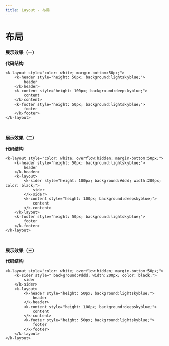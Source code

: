 ```yaml
---
title: Layout - 布局
---
```


# 布局

**展示效果（一）**

<ClientOnly>
<layout-demo1></layout-demo1>
</ClientOnly>

**代码结构**

```vue
<k-layout style="color: white; margin-bottom:50px;">
    <k-header style="height: 50px; background:lightskyblue;">
        header
    </k-header>
    <k-content style="height: 100px; background:deepskyblue;">
        content
    </k-content>
    <k-footer style="height: 50px; background:lightskyblue;">
        footer
    </k-footer>
</k-layout>
```
<br>

**展示效果（二）**

<ClientOnly>
<layout-demo2></layout-demo2>
</ClientOnly>

**代码结构**

```vue
<k-layout style="color: white; overflow:hidden; margin-bottom:50px;">
    <k-header style="height: 50px; background:lightskyblue;">
        header
    </k-header>
    <k-layout>
        <k-sider style="height: 100px; background:#ddd; width:200px; color: black;">
            sider
        </k-sider>
        <k-content style="height: 100px; background:deepskyblue;">
            content
        </k-content>
    </k-layout>
    <k-footer style="height: 50px; background:lightskyblue;">
        footer
    </k-footer>
</k-layout>
```

<br>

**展示效果（三）**

<ClientOnly>
<layout-demo3></layout-demo3>
</ClientOnly>

**代码结构**

```vue
<k-layout style="color: white; overflow:hidden; margin-bottom:50px;">
    <k-sider style=" background:#ddd; width:200px; color: black;">
        sider
    </k-sider>
    <k-layout>
        <k-header style="height: 50px; background:lightskyblue;">
            header
        </k-header>
        <k-content style="height: 100px; background:deepskyblue;">
            content
        </k-content>
        <k-footer style="height: 50px; background:lightskyblue;">
            footer
        </k-footer>
    </k-layout>
</k-layout>
```